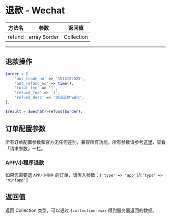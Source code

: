# 退款 - Wechat

| 方法名 | 参数 | 返回值 |
| :---: | :---: | :---: |
| refund | array $order | Collection |

---


## 退款操作

```PHP
$order = [
    'out_trade_no' => '1514192025',
    'out_refund_no' => time(),
    'total_fee' => '1',
    'refund_fee' => '1',
    'refund_desc' => '测试退款haha',
];

$result = $wechat->refund($order);
```


## 订单配置参数

所有订单配置参数和官方无任何差别，兼容所有功能，所有参数请参考[这里](https://pay.weixin.qq.com/wiki/doc/api/jsapi.php?chapter=9_4)，查看「请求参数」一栏。

### APP/小程序退款

如果您需要退 `APP/小程序` 的订单，请传入参数：`['type' => 'app']`/`['type' => 'miniapp']`



## 返回值

返回 Collection 类型，可以通过 `$collection->xxx` 得到服务器返回的数据。
